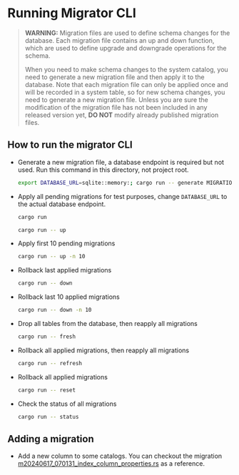 # Running Migrator CLI

> **WARNING:** Migration files are used to define schema changes for the database. Each migration file contains an up and down function,
> which are used to define upgrade and downgrade operations for the schema.
>
> When you need to make schema changes to the system catalog, you need to generate a new migration file and then apply it to the database.
> Note that each migration file can only be applied once and will be recorded in a system table, so for new schema changes, you need to
> generate a new migration file. Unless you are sure the modification of the migration file has not been included in any released version yet,
> **DO NOT** modify already published migration files.

## How to run the migrator CLI

- Generate a new migration file, a database endpoint is required but not used.
  Run this command in this directory, not project root.
    ```sh
    export DATABASE_URL=sqlite::memory:; cargo run -- generate MIGRATION_NAME
    ```
- Apply all pending migrations for test purposes, change `DATABASE_URL` to the actual database endpoint.
    ```sh
    cargo run
    ```
    ```sh
    cargo run -- up
    ```
- Apply first 10 pending migrations
    ```sh
    cargo run -- up -n 10
    ```
- Rollback last applied migrations
    ```sh
    cargo run -- down
    ```
- Rollback last 10 applied migrations
    ```sh
    cargo run -- down -n 10
    ```
- Drop all tables from the database, then reapply all migrations
    ```sh
    cargo run -- fresh
    ```
- Rollback all applied migrations, then reapply all migrations
    ```sh
    cargo run -- refresh
    ```
- Rollback all applied migrations
    ```sh
    cargo run -- reset
    ```
- Check the status of all migrations
    ```sh
    cargo run -- status
    ```

## Adding a migration

- Add a new column to some catalogs. You can checkout the migration [m20240617_070131_index_column_properties.rs](src/m20240617_070131_index_column_properties.rs) as a reference.